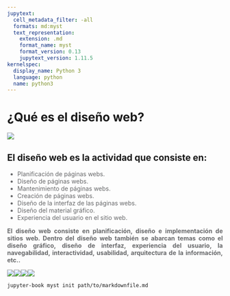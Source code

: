 ```yaml
---
jupytext:
  cell_metadata_filter: -all
  formats: md:myst
  text_representation:
    extension: .md
    format_name: myst
    format_version: 0.13
    jupytext_version: 1.11.5
kernelspec:
  display_name: Python 3
  language: python
  name: python3
---
```


# ¿Qué es el diseño web?
<img src="https://images.pexels.com/photos/196645/pexels-photo-196645.jpeg?auto=compress&cs=tinysrgb&w=1260&h=750&dpr=1" />
<h2>
    El diseño web es la actividad que consiste en:
</h2>
<ul>
    <li style="color:#67686A;">Planificación de páginas webs.</li>
    <li style="color:#67686A;">Diseño de páginas webs.</li>
    <li style="color:#67686A;">Mantenimiento de páginas webs.</li>
    <li style="color:#67686A;">Creación de páginas webs.</li>
    <li style="color:#67686A;">Diseño de la interfaz de las páginas webs.</li>
    <li style="color:#67686A;">Diseño del material gráfico.</li>
    <li style="color:#67686A;">Experiencia del usuario en el sitio web.</li>
</ul>
<p style="color:#67686A; font-weight:bold; text-align:justify;">
    El diseño web consiste en planificación, diseño e implementación de sitios web. Dentro del diseño web también se abarcan temas como el diseño gráfico, diseño de interfaz, experiencia del usuario, la navegabilidad, interactividad, usabilidad, arquitectura de la información, etc..
</p>

<div style="display:flex;">
    <div><img src="https://media.istockphoto.com/photos/website-designer-creative-planning-application-developer-development-picture-id1206638576?b=1&k=20&m=1206638576&s=612x612&w=0&h=wPA8RbwU-lVzESg7O9IXbxpoXClItDDsTDEpkrhXzs0="/></div>
    <div><img src="https://media.istockphoto.com/photos/designers-drawing-website-ux-app-development-picture-id1196702694?b=1&k=20&m=1196702694&s=612x612&w=0&h=hXgW07jMeHxVl_csoP9QbNociVY5iLALDmAfZBU-JS4=" /></div>
    <div><img src="https://media.istockphoto.com/photos/ux-graphic-designer-creative-sketch-planning-application-process-picture-id1169087529?b=1&k=20&m=1169087529&s=612x612&w=0&h=PA0UMs9JiVGAuVCEYyLAKkHLWkonPC5DMyq8dvKFZEw=" /></div>
    <div><img src="https://media.istockphoto.com/photos/top-view-asian-ux-developer-and-ui-designer-brainstorming-about-app-picture-id1218511457?b=1&k=20&m=1218511457&s=612x612&w=0&h=VZ4UOZtqnu8HpM3Yj08G_GbvyukbV5OdQ-jGRn5SCzE=" /></div>
    
</div>


```
jupyter-book myst init path/to/markdownfile.md
```
